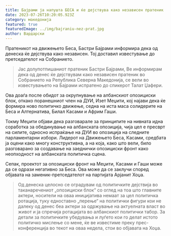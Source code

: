 ```yaml
---
title: Бајрами ја напушта БЕСА и ќе дејствува како независен пратеник
date: 2023-07-26T10:20:05.923Z
category: македонија
featured: true
featuredImage: ../img/bajraniu-nez-prat.jpg
author: Вардарски
---
```

<!--StartFragment-->

Пратеникот на движењето Беса, Бастри Бајрами информира дека од денеска ќе дејствува како независен. Тој доставил известување до претседателот на Собранието.

> Јас долупотпишаниот пратеник Бастри Бајрами, Ве информирам дека од денес ќе дејствувам како независен пратеник во Собранието на Република Северна Македонија, се вели во известувањето на Бајрами испратено до спикерот Талат Џафери.

Ова доаѓа после обидот за окрупнување на албанскиот опозициски блок, откако поранешниот член на ДУИ, Изет Меџити, кој најави дека ќе формира ново политичко движење, седна на иста маса солидерите на Беса и Алтернатива, Билал Касами и Африм Гаши.

Токму Меџити објави дека разговарале за принципите на нивната идна соработка за обединување на албанската опозиција, чија цел е пресврт на силите, односно испраќање на ДУИ во опозиција на следните парламентарни избори. Лидерот на Движењето Беса, Касами, средбата ја оцени како многу конструктивна, а на која, како што вели, било разговарано за создавање на заеднички опозициски фронт како неопходност на албанската политичка сцена.

Сепак, проектот за опозициски фронт на Меџити, Касами и Гаши може да се одрази негативно за Беса. Ова може да се заклучи според објавата на заменик-претседателот на партијата Арјанит Хоџа.

> Од денеска целосно се оградувам од политичките дејствија во таканаречениот „опозициски блок“ со оглед на тоа што главните актери, носители на оваа иницијатива немаат за цел политичка ротација, туку едноставно „перење“ на политички фигури кои не далеку од денес беа актери за одржување на актуелната власт во живот и ја спречија ротацијата во албанскиот политички табор. За детали за политичките убедувања и луѓето кои го делат истото политичко мислење со мене, ќе ве известиме преку прес-конференција во текот на оваа недела, стои во објавата на Хоџа.

<!--EndFragment-->